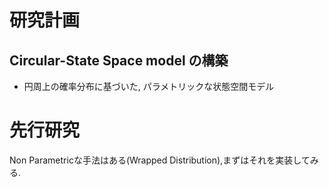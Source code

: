 # 研究計画

## Circular-State Space model の構築

- 円周上の確率分布に基づいた, パラメトリックな状態空間モデル

# 先行研究

Non Parametricな手法はある(Wrapped Distribution),まずはそれを実装してみる.


